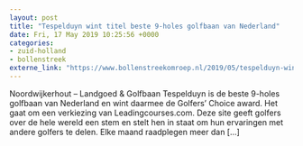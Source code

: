 ```yaml
---
layout: post
title: "Tespelduyn wint titel beste 9-holes golfbaan van Nederland"
date: Fri, 17 May 2019 10:25:56 +0000
categories: 
- zuid-holland 
- bollenstreek 
externe_link: "https://www.bollenstreekomroep.nl/2019/05/tespelduyn-wint-titel-beste-9-holes-golfbaan-van-nederland/"
---
```


Noordwijkerhout &#8211; Landgoed &#38; Golfbaan Tespelduyn is de beste 9-holes golfbaan van Nederland en wint daarmee de Golfers&#8217; Choice award. Het gaat om een verkiezing van Leadingcourses.com. Deze site geeft golfers over de hele wereld een stem en stelt hen in staat om hun ervaringen met andere golfers te delen. Elke maand raadplegen meer dan [&#8230;]
